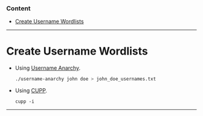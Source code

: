 ### Content
- [Create Username Wordlists](#create-username-wordlists)
---
# Create Username Wordlists
- Using [Username Anarchy](https://github.com/urbanadventurer/username-anarchy.git).
	``` bash
	./username-anarchy john doe > john_doe_usernames.txt
	```
- Using [CUPP](https://github.com/Mebus/cupp).
	```
	cupp -i
	```
---
